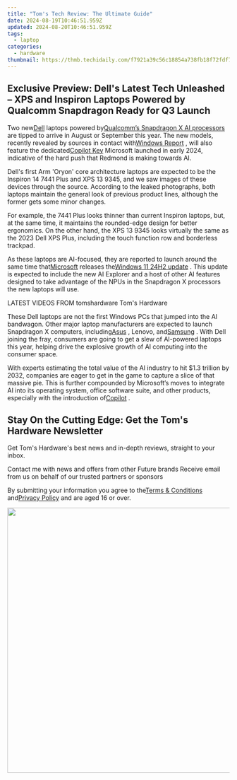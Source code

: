 ```yaml
---
title: "Tom's Tech Review: The Ultimate Guide"
date: 2024-08-19T10:46:51.959Z
updated: 2024-08-20T10:46:51.959Z
tags:
  - laptop
categories:
  - hardware
thumbnail: https://thmb.techidaily.com/f7921a39c56c18854a738fb18f72fdf7d073d94792cd13b7517a6bd96365dcaf.jpg
---
```


## Exclusive Preview: Dell's Latest Tech Unleashed – XPS and Inspiron Laptops Powered by Qualcomm Snapdragon Ready for Q3 Launch

Two new[Dell](https://tools.techidaily.com) laptops powered by[Qualcomm’s Snapdragon X AI processors](https://tools.techidaily.com) are tipped to arrive in August or September this year. The new models, recently revealed by sources in contact with[Windows Report](https://windowsreport.com/exclusive-images-this-is-dells-upcoming-lineup-with-elite-x-intel-ultra-cpus/) , will also feature the dedicated[Copilot Key](https://tools.techidaily.com) Microsoft launched in early 2024, indicative of the hard push that Redmond is making towards AI.

 Dell's first Arm 'Oryon' core architecture laptops are expected to be the Inspiron 14 7441 Plus and XPS 13 9345, and we saw images of these devices through the source. According to the leaked photographs, both laptops maintain the general look of previous product lines, although the former gets some minor changes.

 For example, the 7441 Plus looks thinner than current Inspiron laptops, but, at the same time, it maintains the rounded-edge design for better ergonomics. On the other hand, the XPS 13 9345 looks virtually the same as the 2023 Dell XPS Plus, including the touch function row and borderless trackpad.

 As these laptops are AI-focused, they are reported to launch around the same time that[Microsoft](https://tools.techidaily.com) releases the[Windows 11 24H2 update](https://tools.techidaily.com) . This update is expected to include the new AI Explorer and a host of other AI features designed to take advantage of the NPUs in the Snapdragon X processors the new laptops will use.

 LATEST VIDEOS FROM tomshardware Tom's Hardware

 These Dell laptops are not the first Windows PCs that jumped into the AI bandwagon. Other major laptop manufacturers are expected to launch Snapdragon X computers, including[Asus](https://tools.techidaily.com) , Lenovo, and[Samsung](https://tools.techidaily.com) . With Dell joining the fray, consumers are going to get a slew of AI-powered laptops this year, helping drive the explosive growth of AI computing into the consumer space.

 With experts estimating the total value of the AI industry to hit $1.3 trillion by 2032, companies are eager to get in the game to capture a slice of that massive pie. This is further compounded by Microsoft’s moves to integrate AI into its operating system, office software suite, and other products, especially with the introduction of[Copilot](https://tools.techidaily.com) .

## Stay On the Cutting Edge: Get the Tom's Hardware Newsletter

 Get Tom's Hardware's best news and in-depth reviews, straight to your inbox.

 Contact me with news and offers from other Future brands  Receive email from us on behalf of our trusted partners or sponsors

 By submitting your information you agree to the[Terms & Conditions](https://futureplc.com/terms-conditions/) and[Privacy Policy](https://futureplc.com/privacy-policy/) and are aged 16 or over.

<ins class="adsbygoogle"
     style="display:block"
     data-ad-format="autorelaxed"
     data-ad-client="ca-pub-7571918770474297"
     data-ad-slot="1223367746"></ins>



<ins class="adsbygoogle"
     style="display:block"
     data-ad-client="ca-pub-7571918770474297"
     data-ad-slot="8358498916"
     data-ad-format="auto"
     data-full-width-responsive="true"></ins>



<!-- affiliate ads begin -->
<a href="https://appsumo.8odi.net/c/5597632/2082532/7443" target="_top" id="2082532"><img src="//a.impactradius-go.com/display-ad/7443-2082532" border="0" alt="" width="1200" height="600"/></a><img height="0" width="0" src="https://appsumo.8odi.net/i/5597632/2082532/7443" style="position:absolute;visibility:hidden;" border="0" />
<!-- affiliate ads end -->